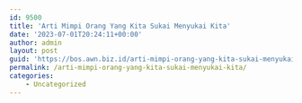 ```yaml
---
id: 9500
title: 'Arti Mimpi Orang Yang Kita Sukai Menyukai Kita'
date: '2023-07-01T20:24:11+00:00'
author: admin
layout: post
guid: 'https://bos.awn.biz.id/arti-mimpi-orang-yang-kita-sukai-menyukai-kita/'
permalink: /arti-mimpi-orang-yang-kita-sukai-menyukai-kita/
categories:
    - Uncategorized
---
```


